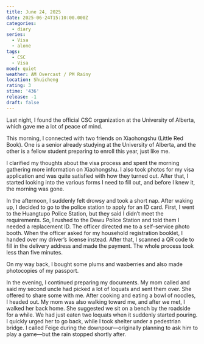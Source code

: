 ```yaml
---
title: June 24, 2025
date: 2025-06-24T15:10:00.000Z
categories:
  - diary
series:
  - Visa
  - alone
tags:
  - CSC
  - Visa
mood: quiet
weather: AM Overcast / PM Rainy
location: Shuicheng
rating: 3
stime: '436'
release: -1
draft: false
---
```


Last night, I found the official CSC organization at the University of Alberta, which gave me a lot of peace of mind.  

This morning, I connected with two friends on Xiaohongshu (Little Red Book). One is a senior already studying at the University of Alberta, and the other is a fellow student preparing to enroll this year, just like me.  

I clarified my thoughts about the visa process and spent the morning gathering more information on Xiaohongshu. I also took photos for my visa application and was quite satisfied with how they turned out. After that, I started looking into the various forms I need to fill out, and before I knew it, the morning was gone.  

In the afternoon, I suddenly felt drowsy and took a short nap. After waking up, I decided to go to the police station to apply for an ID card. First, I went to the Huangtupo Police Station, but they said I didn’t meet the requirements. So, I rushed to the Dewu Police Station and told them I needed a replacement ID. The officer directed me to a self-service photo booth. When the officer asked for my household registration booklet, I handed over my driver’s license instead. After that, I scanned a QR code to fill in the delivery address and made the payment. The whole process took less than five minutes.  

On my way back, I bought some plums and waxberries and also made photocopies of my passport.  

In the evening, I continued preparing my documents. My mom called and said my second uncle had picked a lot of loquats and sent them over. She offered to share some with me. After cooking and eating a bowl of noodles, I headed out. My mom was also walking toward me, and after we met, I walked her back home. She suggested we sit on a bench by the roadside for a while. We had just eaten two loquats when it suddenly started pouring. I quickly urged her to go back, while I took shelter under a pedestrian bridge. I called Feige during the downpour—originally planning to ask him to play a game—but the rain stopped shortly after. 